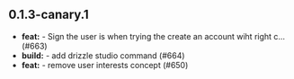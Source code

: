 ## 0.1.3-canary.1

* **feat:**  - Sign the user is when trying the create an account wiht right c… (#663)
* **build:**  - add drizzle studio command (#664)
* **feat:**  - remove user interests concept (#650)